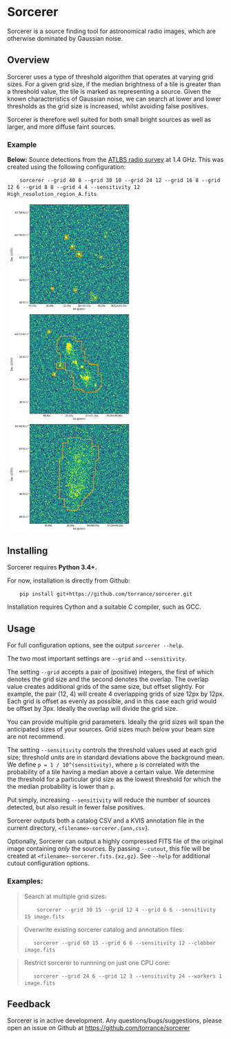 # Sorcerer

Sorcerer is a source finding tool for astronomical radio images, which are otherwise dominated by Gaussian noise.

## Overview

Sorcerer uses a type of threshold algorithm that operates at varying grid sizes. For a given grid size, if the median brightness of a tile is greater than a threshold value, the tile is marked as representing a source. Given the known characteristics of Gaussian noise, we can search at lower and lower thresholds as the grid size is increased, whilst avoiding false positives.

Sorcerer is therefore well suited for both small bright sources as well as larger, and more diffuse faint sources.

### Example

**Below:** Source detections from the [ATLBS radio survey](http://www.rri.res.in/atlbs/) at 1.4 GHz. This was created using the following configuration:

        sorcerer --grid 40 8 --grid 30 10 --grid 24 12 --grid 16 8 --grid 12 6 --grid 8 8 --grid 4 4 --sensitivity 12 High_resolution_region_A.fits

<a style="display: block; float: left; margin: 0 5px" href="https://raw.githubusercontent.com/torrance/sorcerer/master/examples/example1.png">
        <img alt="Example of point source detections" width=280px src="https://raw.githubusercontent.com/torrance/sorcerer/master/examples/example1.png" />
</a>
<a style="display: block; float: left; margin: 0 5px" href="https://raw.githubusercontent.com/torrance/sorcerer/master/examples/example2.png">
        <img alt="Example of both point and diffuse source detections" width=280px src="https://raw.githubusercontent.com/torrance/sorcerer/master/examples/example2.png" />
</a>
<a style="display: block; float: left; margin: 0 5px" href="https://raw.githubusercontent.com/torrance/sorcerer/master/examples/example3.png">
        <img alt="Example of diffuse source detection" width=280px src="https://raw.githubusercontent.com/torrance/sorcerer/master/examples/example3.png" />
</a>
<div style="clear: both;"></div>

## Installing

Sorcerer requires **Python 3.4+.**

For now, installation is directly from Github:

        pip install git+https://github.com/torrance/sorcerer.git

Installation requires Cython and a suitable C compiler, such as GCC.

## Usage

For full configuration options, see the output `sorcerer --help`.

The two most important settings are `--grid` and `--sensitivity`.

The setting `--grid` accepts a pair of (positive) integers, the first of which denotes the grid size and the second denotes the overlap. The overlap value creates additional grids of the same size, but offset slightly. For example, the pair (12, 4) will create 4 overlapping grids of size 12px by 12px. Each grid is offset as evenly as possible, and in this case each grid would be offset by 3px. Ideally the overlap will divide the grid size.

You can provide multiple grid parameters. Ideally the grid sizes will span the anticipated sizes of your sources. Grid sizes much below your beam size are not recommend.

The setting `--sensitivity` controls the threshold values used at each grid size; threshold units are in standard deviations above the background mean. We define `p = 1 / 10^(sensitivity)`, where `p` is correlated with the probability of a tile having a median above a certain value. We determine the threshold for a particular grid size as the lowest threshold for which the the median probability is lower than `p`.

Put simply, increasing `--sensitivity` will reduce the number of sources detected, but also result in fewer false positives.

Sorcerer outputs both a catalog CSV and a KVIS annotation file in the current directory, `<filename>-sorcerer.{ann,csv}`.

Optionally, Sorcerer can output a highly compressed FITS file of the original image containing _only_ the sources. By passing `--cutout`, this file will be created at `<filename>-sorcerer.fits.{xz,gz}`. See `--help` for additional cutout configuration options.

### Examples:

> Search at multiple grid sizes:
>
>         sorcerer --grid 30 15 --grid 12 4 --grid 6 6 --sensitivity 15 image.fits

> Overwrite existing sorcerer catalog and annotation files:
>
>        sorcerer --grid 60 15 --grid 6 6 --sensitivity 12 --clobber image.fits

> Restrict sorcerer to runnning on just one CPU core:
>
>        sorcerer --grid 24 6 --grid 12 3 --sensitivity 24 --workers 1 image.fits

## Feedback

Sorcerer is in active development. Any questions/bugs/suggestions, please open an issue on Github at https://github.com/torrance/sorcerer